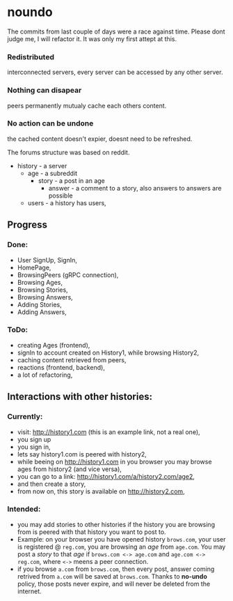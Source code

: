 # noundo

The commits from last couple of days were a race against time. Please dont judge me, I will refactor it. It was only my first attept at this.


### Redistributed 
interconnected servers, every server can be accessed by any other server.

### Nothing can disapear
peers permanently mutualy cache each others content.

### No action can be undone
the cached content doesn't expier, doesnt need to be refreshed.

The forums structure was based on reddit.
- history - a server
  - age - a subreddit
    - story - a post in an age
      - answer - a comment to a story, also answers to answers are possible
  - users - a history has users,


## Progress

### Done:
- User SignUp, SignIn,
- HomePage,
- BrowsingPeers (gRPC connection),
- Browsing Ages,
- Browsing Stories,
- Browsing Answers,
- Adding Stories,
- Adding Answers,

### ToDo:
- creating Ages (frontend),
- signIn to account created on History1, while browsing History2,
- caching content retrieved from peers,
- reactions (frontend, backend),
- a lot of refactoring,


## Interactions with other histories:

### Currently:
- visit: http://history1.com (this is an example link, not a real one),
- you sign up
- you sign in,
- lets say history1.com is peered with history2,
- while beeing on http://history1.com in you browser you may browse ages from history2 (and vice versa),
- you can go to a link: http://history1.com/a/history2.com/age2,
- and then create a story,
- from now on, this story is available on http://history2.com,


### Intended:
- you may add stories to other histories if the history you are browsing from is peered with that history 
  you want to post to.
- Example: on your browser you have opened history `brows.com`, your user is registered @ `reg.com`,  you 
  are browsing an *age* from `age.com`. You may post a *story* to that *age* if `brows.com <-> age.com` and `age.com <-> reg.com`, where `<->` meens a peer connection.
- if you browse `a.com` from `brows.com`, then every post, answer coming retrived from `a.com` will be saved at `brows.com`. Thanks to **no-undo** policy, those posts never expire, and will never be deleted from the internet.



  



